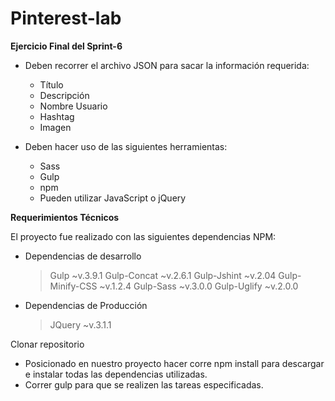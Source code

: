 # Pinterest-lab

**Ejercicio Final del Sprint-6**

* Deben recorrer el archivo JSON para sacar la información requerida:
	- Título
	- Descripción
	- Nombre Usuario
	- Hashtag
	- Imagen 

* Deben hacer uso de las siguientes herramientas:
	- Sass
	- Gulp
	- npm
	- Pueden utilizar JavaScript o jQuery	

**Requerimientos Técnicos**

El proyecto fue realizado con las siguientes dependencias NPM:

* Dependencias de desarrollo 
	>Gulp ~v.3.9.1
	>Gulp-Concat ~v.2.6.1 
	>Gulp-Jshint ~v.2.04 
	>Gulp-Minify-CSS ~v.1.2.4 
	>Gulp-Sass ~v.3.0.0 
	>Gulp-Uglify ~v.2.0.0

* Dependencias de Producción 
	>JQuery ~v.3.1.1 

Clonar repositorio 
- Posicionado en nuestro proyecto hacer corre npm install para descargar e instalar todas las dependencias utilizadas. 
- Correr gulp para que se realizen las tareas especificadas.	
